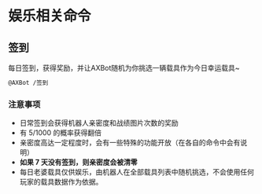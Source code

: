 # 娱乐相关命令

## 签到

每日签到，获得奖励，并让AXBot随机为你挑选一辆载具作为今日幸运载具~

```bash title="命令格式"
@AXBot /签到
```

### 注意事项

- 日常签到会获得机器人亲密度和战绩图片次数的奖励
- 有 5/1000 的概率获得翻倍
- 亲密度高达一定程度时，会有一些特殊的功能开放（在各自的命令中会有说明）
- **如果 7 天没有签到，则亲密度会被清零**
- 每日老婆载具仅供娱乐，由机器人在全部载具列表中随机挑选，不会使用任何玩家的载具数据作为依据。
